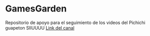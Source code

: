 # GamesGarden
Repositorio de apoyo para el seguimiento de los videos del Pichichi guapeton SIIUUUU 
[Link del canal](https://www.youtube.com/channel/UCOAMw8meG5TqECWzYmIRqyg/featured)
